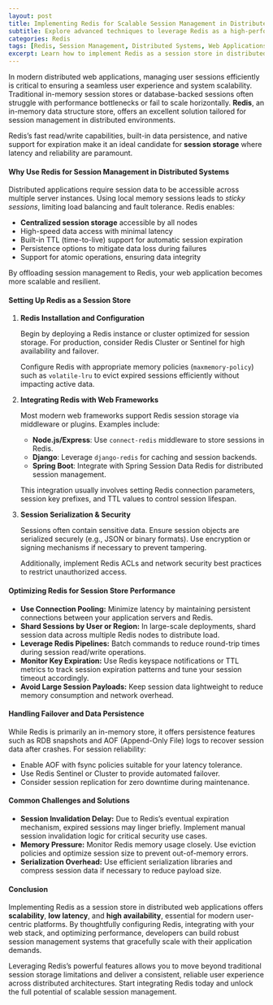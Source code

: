 ```yaml
---
layout: post
title: Implementing Redis for Scalable Session Management in Distributed Web Applications
subtitle: Explore advanced techniques to leverage Redis as a high-performance session store in distributed environments
categories: Redis
tags: [Redis, Session Management, Distributed Systems, Web Applications, Caching, Scalability, Performance]
excerpt: Learn how to implement Redis as a session store in distributed web applications to achieve scalability, reliability, and low-latency session management.
---
```

In modern distributed web applications, managing user sessions efficiently is critical to ensuring a seamless user experience and system scalability. Traditional in-memory session stores or database-backed sessions often struggle with performance bottlenecks or fail to scale horizontally. **Redis**, an in-memory data structure store, offers an excellent solution tailored for session management in distributed environments.

Redis’s fast read/write capabilities, built-in data persistence, and native support for expiration make it an ideal candidate for **session storage** where latency and reliability are paramount.

#### Why Use Redis for Session Management in Distributed Systems

Distributed applications require session data to be accessible across multiple server instances. Using local memory sessions leads to *sticky sessions*, limiting load balancing and fault tolerance. Redis enables:

- **Centralized session storage** accessible by all nodes
- High-speed data access with minimal latency
- Built-in TTL (time-to-live) support for automatic session expiration
- Persistence options to mitigate data loss during failures
- Support for atomic operations, ensuring data integrity

By offloading session management to Redis, your web application becomes more scalable and resilient.

#### Setting Up Redis as a Session Store

1. **Redis Installation and Configuration**

   Begin by deploying a Redis instance or cluster optimized for session storage. For production, consider Redis Cluster or Sentinel for high availability and failover.

   Configure Redis with appropriate memory policies (`maxmemory-policy`) such as `volatile-lru` to evict expired sessions efficiently without impacting active data.

2. **Integrating Redis with Web Frameworks**

   Most modern web frameworks support Redis session storage via middleware or plugins. Examples include:

   - **Node.js/Express**: Use `connect-redis` middleware to store sessions in Redis.
   - **Django**: Leverage `django-redis` for caching and session backends.
   - **Spring Boot**: Integrate with Spring Session Data Redis for distributed session management.

   This integration usually involves setting Redis connection parameters, session key prefixes, and TTL values to control session lifespan.

3. **Session Serialization & Security**

   Sessions often contain sensitive data. Ensure session objects are serialized securely (e.g., JSON or binary formats). Use encryption or signing mechanisms if necessary to prevent tampering.

   Additionally, implement Redis ACLs and network security best practices to restrict unauthorized access.

#### Optimizing Redis for Session Store Performance

- **Use Connection Pooling:** Minimize latency by maintaining persistent connections between your application servers and Redis.
- **Shard Sessions by User or Region:** In large-scale deployments, shard session data across multiple Redis nodes to distribute load.
- **Leverage Redis Pipelines:** Batch commands to reduce round-trip times during session read/write operations.
- **Monitor Key Expiration:** Use Redis keyspace notifications or TTL metrics to track session expiration patterns and tune your session timeout accordingly.
- **Avoid Large Session Payloads:** Keep session data lightweight to reduce memory consumption and network overhead.

#### Handling Failover and Data Persistence

While Redis is primarily an in-memory store, it offers persistence features such as RDB snapshots and AOF (Append-Only File) logs to recover session data after crashes. For session reliability:

- Enable AOF with fsync policies suitable for your latency tolerance.
- Use Redis Sentinel or Cluster to provide automated failover.
- Consider session replication for zero downtime during maintenance.

#### Common Challenges and Solutions

- **Session Invalidation Delay:** Due to Redis’s eventual expiration mechanism, expired sessions may linger briefly. Implement manual session invalidation logic for critical security use cases.
- **Memory Pressure:** Monitor Redis memory usage closely. Use eviction policies and optimize session size to prevent out-of-memory errors.
- **Serialization Overhead:** Use efficient serialization libraries and compress session data if necessary to reduce payload size.

#### Conclusion

Implementing Redis as a session store in distributed web applications offers **scalability**, **low latency**, and **high availability**, essential for modern user-centric platforms. By thoughtfully configuring Redis, integrating with your web stack, and optimizing performance, developers can build robust session management systems that gracefully scale with their application demands.

Leveraging Redis’s powerful features allows you to move beyond traditional session storage limitations and deliver a consistent, reliable user experience across distributed architectures. Start integrating Redis today and unlock the full potential of scalable session management.
